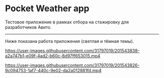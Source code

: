 # Pocket Weather app

Тестовое приложение в рамках отбора на стажировку для разработчиков Авито.
  
---

Ниже показана работа приложения (светлая и тёмная темы).

https://user-images.githubusercontent.com/31797019/201543838-a2a747b1-e09f-4ad2-b60c-8d97ff653015.mp4

https://user-images.githubusercontent.com/31797019/201543826-9c094753-1af7-440c-9e02-da2a012881fd.mp4

